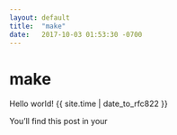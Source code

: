 ```yaml
---
layout: default
title:  "make"
date:   2017-10-03 01:53:30 -0700
---
```


# make

Hello world!
{{ site.time | date_to_rfc822 }}

You’ll find this post in your
